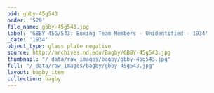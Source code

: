 ```yaml
---
pid: gbby-45g543
order: '520'
file_name: gbby-45g543.jpg
label: 'GBBY 45G/543: Boxing Team Members - Unidentified - 1934'
_date: '1934'
object_type: glass plate negative
source: http://archives.nd.edu/Bagby/GBBY-45g543.jpg
thumbnail: "/_data/raw_images/bagby/gbby-45g543.jpg"
full: "/_data/raw_images/bagby/gbby-45g543.jpg"
layout: bagby_item
collection: bagby
---
```

